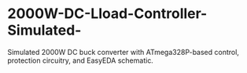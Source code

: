 # 2000W-DC-Lload-Controller-Simulated-
Simulated 2000W DC buck converter with ATmega328P-based control, protection circuitry, and EasyEDA schematic.
